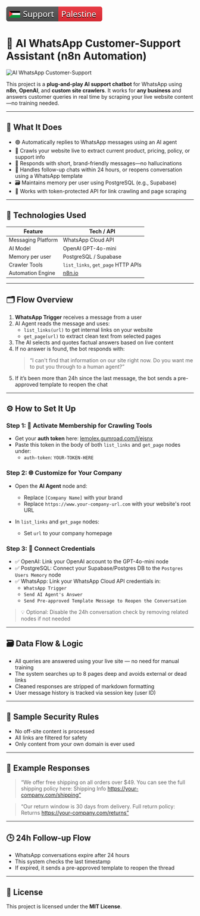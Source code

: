 [![Support Palestine](https://raw.githubusercontent.com/Ademking/Support-Palestine/main/Support-Palestine.svg)](https://www.map.org.uk)

# 🤖 AI WhatsApp Customer-Support Assistant (n8n Automation)
![AI WhatsApp Customer-Support](https://cdn.blog.desk360.com/content/uploads/2021/08/whatsapp-business-for-customer-service-1.jpg)

This project is a **plug-and-play AI support chatbot** for WhatsApp using **n8n**, **OpenAI**, and **custom site crawlers**. It works for **any business** and answers customer queries in real time by scraping your live website content—no training needed.

---

## 🧠 What It Does

- 🟢 Automatically replies to WhatsApp messages using an AI agent
- 🧾 Crawls your website live to extract current product, pricing, policy, or support info
- 💬 Responds with short, brand-friendly messages—no hallucinations
- 🔁 Handles follow-up chats within 24 hours, or reopens conversation using a WhatsApp template
- 🗃 Maintains memory per user using PostgreSQL (e.g., Supabase)
- 🔐 Works with token-protected API for link crawling and page scraping

---

## 🔧 Technologies Used

| Feature                  | Tech / API                     |
|--------------------------|-------------------------------|
| Messaging Platform       | WhatsApp Cloud API             |
| AI Model                 | OpenAI GPT-4o-mini             |
| Memory per user          | PostgreSQL / Supabase          |
| Crawler Tools            | `list_links`, `get_page` HTTP APIs |
| Automation Engine        | [n8n.io](https://n8n.io)       |

---

## 🗂️ Flow Overview

1. **WhatsApp Trigger** receives a message from a user
2. AI Agent reads the message and uses:
   - `list_links(url)` to get internal links on your website
   - `get_page(url)` to extract clean text from selected pages
3. The AI selects and quotes factual answers based on live content
4. If no answer is found, the bot responds with:
   > “I can't find that information on our site right now. Do you want me to put you through to a human agent?”
5. If it’s been more than 24h since the last message, the bot sends a pre-approved template to reopen the chat

---

## ⚙️ How to Set It Up

### Step 1: 🔑 Activate Membership for Crawling Tools

- Get your **auth token** here: [lemolex.gumroad.com/l/ejsnx](https://lemolex.gumroad.com/l/ejsnx)
- Paste this token in the body of both `list_links` and `get_page` nodes under:
  - `auth-token`: `YOUR-TOKEN-HERE`

### Step 2: 🌐 Customize for Your Company

- Open the **AI Agent** node and:
  - Replace `[Company Name]` with your brand
  - Replace `https://www.your-company-url.com` with your website's root URL

- In `list_links` and `get_page` nodes:
  - Set `url` to your company homepage

### Step 3: 🔌 Connect Credentials

- ✅ OpenAI: Link your OpenAI account to the GPT-4o-mini node
- ✅ PostgreSQL: Connect your Supabase/Postgres DB to the `Postgres Users Memory` node
- ✅ WhatsApp: Link your WhatsApp Cloud API credentials in:
  - `WhatsApp Trigger`
  - `Send AI Agent's Answer`
  - `Send Pre-approved Template Message to Reopen the Conversation`

> 💡 Optional: Disable the 24h conversation check by removing related nodes if not needed

---

## 🗃 Data Flow & Logic

- All queries are answered using your live site — no need for manual training
- The system searches up to 8 pages deep and avoids external or dead links
- Cleaned responses are stripped of markdown formatting
- User message history is tracked via session key (user ID)

---

## 🔐 Sample Security Rules

- No off-site content is processed
- All links are filtered for safety
- Only content from your own domain is ever used

---

## 🧪 Example Responses

> “We offer free shipping on all orders over $49. You can see the full shipping policy here: Shipping Info https://your-company.com/shipping”

> “Our return window is 30 days from delivery. Full return policy: Returns https://your-company.com/returns”

---

## 🕒 24h Follow-up Flow

- WhatsApp conversations expire after 24 hours
- This system checks the last timestamp
- If expired, it sends a pre-approved template to reopen the thread

---

## 📄 License

This project is licensed under the **MIT License**.

